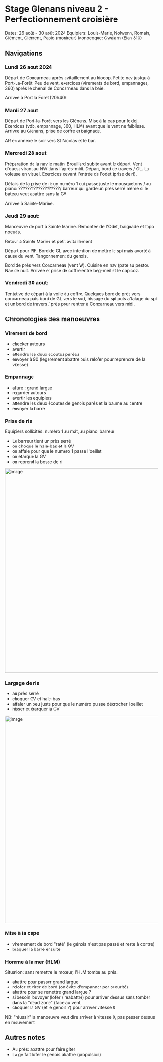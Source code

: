 # Stage Glenans niveau 2 - Perfectionnement croisière

Dates: 26 août - 30 août 2024
Equipiers: Louis-Marie, Nolwenn, Romain, Clément, Clément, Pablo (moniteur)
Monocoque: Gwalarn (Elan 310)

## Navigations

### Lundi 26 aout 2024

Départ de Concarneau après avitaillement au biocop. Petite nav justqu'à Port-La-Forêt. Peu de vent, exercices (virements de bord, empannages, 360) après le chenal de Concarneau dans la baie.

Arrivée à Port la Foret (20h40)

### Mardi 27 aout

Départ de Port-la-Forêt vers les Glénans. Mise à la cap pour le dej. Exercices (vdb, empannage, 360, HLM) avant que le vent ne faiblisse. Arrivée au Glénans, prise de coffre et baignade.

AR en annexe le soir vers St Nicolas et le bar.

### Mercredi 28 aout

Préparation de la nav le matin. Brouillard subite avant le départ. Vent d'ouest virant au NW dans l'après-midi. Départ, bord de travers / GL. La voleuse en visuel. Exercices devant l'entrée de l'odet (prise de ri).

Détails de la prise de ri: un numéro 1 qui passe juste le mousquetons / au piano: ???????????????????/ barreur qui garde un près serré même si le bateau veut abattre sans la GV

Arrivée à Sainte-Marine.

### Jeudi 29 aout:

Manoeuvre de port à Sainte Marine. Remontée de l'Odet, baignade et topo noeuds.

Retour à Sainte Marine et petit avitaillement

Départ pour PlF. Bord de GL avec intention de mettre le spi mais avorté à cause du vent. Tangonnement du genois. 

Bord de près vers Concarneau (vent W). Cuisine en nav (pate au pesto). Nav de nuit. Arrivée et prise de coffre entre beg-meil et le cap coz.

### Vendredi 30 aout:

Tentative de départ à la voile du coffre. Quelques bord de près vers concarneau puis bord de GL vers le sud, hissage du spi puis affalage du spi et un bord de travers / près pour rentrer à Concarneau vers midi.

## Chronologies des manoeuvres

### Virement de bord

- checker autours
- avertir
- attendre les deux ecoutes parées
- envoyer à 90 (legerement abattre ouis relofer pour reprendre de la vitesse)

### Empannage

- allure : grand largue
- regarder autours
- avertir les equipiers
- attendre les deux écoutes de genois parés et la baume au centre 
- envoyer la barre

### Prise de ris

Equipiers sollicités: numéro 1 au mât, au piano, barreur

- Le barreur tient un près serré
- on choque le hale-bas et la GV
- on affale pour que le numéro 1 passe l'oeillet
- on etarque la GV
- on reprend la bosse de ri

<img width="672" alt="image" src="https://github.com/user-attachments/assets/44635688-ad71-4555-819c-c76494f2d5f6">


### Largage de ris

- au près serré
- choquer GV et hale-bas
- affaler un peu juste pour que le numéro puisse décrocher l'oeillet
- hisser et étarquer la GV

<img width="681" alt="image" src="https://github.com/user-attachments/assets/d1eb9e39-88a8-4f18-8f31-cda189175cfc">


### Mise à la cape

- viremement de bord "raté" (le génois n'est pas passé et reste à contre)
- braquer la barre ensuite

### Homme à la mer (HLM)

Situation: sans remettre le moteur, l'HLM tombe au prés.

- abattre pour passer grand largue
- relofer et virer de bord (on évite d'empanner par sécurité)
- abattre pour se remettre grand largue ?
- si besoin louvoyer (lofer / reabattre) pour arriver dessus sans tomber dans la "dead zone" (face au vent)
- choquer la GV (et le génois ?) pour arriver vitesse 0

NB: "réussir" la manoeuvre veut dire arriver à vitesse 0, pas passer dessus en mouvement

## Autres notes

- Au près: abattre pour faire giter
- La gv fait lofer le genois abattre (propulsion)
